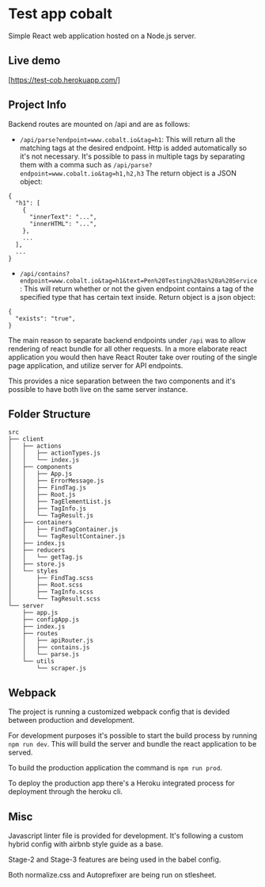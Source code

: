 # Test app cobalt

Simple React web application hosted on a Node.js server.

## Live demo
[https://test-cob.herokuapp.com/]

## Project Info

Backend routes are mounted on /api and are as follows:

* `/api/parse?endpoint=www.cobalt.io&tag=h1`: This will return all the matching tags at the desired endpoint. Http is added automatically so it's not necessary. It's possible to pass in multiple tags by separating them with a comma such as `/api/parse?endpoint=www.cobalt.io&tag=h1,h2,h3`
The return object is a JSON object:
```
{
  "h1": [
    {
      "innerText": "...",
      "innerHTML": "...",
    },
    ...
  ],
  ...
}
```
* `/api/contains?endpoint=www.cobalt.io&tag=h1&text=Pen%20Testing%20as%20a%20Service`: This will return whether or not the given endpoint contains a tag of the specified type that has certain text inside. Return object is a json object:
```
{
  "exists": "true",
}
```

The main reason to separate backend endpoints under `/api` was to allow rendering of react bundle for all other requests. In a more elaborate react application you would then have React Router take over routing of the single page application, and utilize server for API endpoints.

This provides a nice separation between the two components and it's possible to have both live on the same server instance.

## Folder Structure

```
src
├── client
│   ├── actions
│   │   ├── actionTypes.js
│   │   └── index.js
│   ├── components
│   │   ├── App.js
│   │   ├── ErrorMessage.js
│   │   ├── FindTag.js
│   │   ├── Root.js
│   │   ├── TagElementList.js
│   │   ├── TagInfo.js
│   │   └── TagResult.js
│   ├── containers
│   │   ├── FindTagContainer.js
│   │   └── TagResultContainer.js
│   ├── index.js
│   ├── reducers
│   │   └── getTag.js
│   ├── store.js
│   └── styles
│       ├── FindTag.scss
│       ├── Root.scss
│       ├── TagInfo.scss
│       └── TagResult.scss
└── server
    ├── app.js
    ├── configApp.js
    ├── index.js
    ├── routes
    │   ├── apiRouter.js
    │   ├── contains.js
    │   └── parse.js
    └── utils
        └── scraper.js
```

## Webpack

The project is running a customized webpack config that is devided between production and development.

For development purposes it's possible to start the build process by running `npm run dev`. This will build the server and bundle the react application to be served.

To build the production application the command is `npm run prod`.

To deploy the production app there's a Heroku integrated process for deployment through the heroku cli.

## Misc

Javascript linter file is provided for development. It's following a custom hybrid config with airbnb style guide as a base.

Stage-2 and Stage-3 features are being used in the babel config.

Both normalize.css and Autoprefixer are being run on stlesheet.

